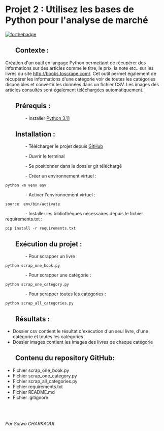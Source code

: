 # Projet 2 : Utilisez les bases de Python pour l'analyse de marché
[![forthebadge](https://forthebadge.com/images/badges/made-with-python.svg)](https://forthebadge.com)

## &ensp;&ensp;&ensp;Contexte :
Création d'un outil en langage Python permettant de récupérer des informations sur des articles comme le titre, le prix, la note etc.. sur les livres du site http://books.toscrape.com/. Cet outil permet également de récupérer les informations d'une catégorie voir de toutes les catégories disponibles et convertir les données dans un fichier CSV. Les images des articles consultés sont également téléchargées automatiquement.

## &ensp;&ensp;&ensp;Prérequis :
&ensp;&ensp;&ensp;&ensp;&ensp;&ensp;&ensp;&ensp;&ensp;- Installer [Python 3.11](https://www.python.org/downloads/) 
  
## &ensp;&ensp;&ensp;Installation :
&ensp;&ensp;&ensp;&ensp;&ensp;&ensp;&ensp;&ensp;&ensp;- Télécharger le projet depuis [GitHub](https://github.com/CharkaouiSalwa/openclassroom_projet2)

&ensp;&ensp;&ensp;&ensp;&ensp;&ensp;&ensp;&ensp;&ensp;- Ouvrir le terminal

&ensp;&ensp;&ensp;&ensp;&ensp;&ensp;&ensp;&ensp;&ensp;- Se positionner dans le dossier git téléchargé

&ensp;&ensp;&ensp;&ensp;&ensp;&ensp;&ensp;&ensp;&ensp;- Créer un environnement virtuel :
```
python -m venv env
```
&ensp;&ensp;&ensp;&ensp;&ensp;&ensp;&ensp;&ensp;&ensp;- Activer l'environnement virtuel : 
```
source  env/bin/activate
```
&ensp;&ensp;&ensp;&ensp;&ensp;&ensp;&ensp;&ensp;&ensp;- Installer les bibliothéques nécessaires depuis le fichier requirements.txt :
```
pip install -r requirements.txt
```


## &ensp;&ensp;&ensp;Exécution du projet :

&ensp;&ensp;&ensp;&ensp;&ensp;&ensp;&ensp;&ensp;&ensp;- Pour scrapper un livre : 
```
python scrap_one_book.py
```
&ensp;&ensp;&ensp;&ensp;&ensp;&ensp;&ensp;&ensp;&ensp;- Pour scrapper une catégorie : 
```
python scrap_one_category.py
```
&ensp;&ensp;&ensp;&ensp;&ensp;&ensp;&ensp;&ensp;&ensp;- Pour scrapper toutes les catégories : 
```
python scrap_all_categories.py
```


## &ensp;&ensp;&ensp;Résultats :
  * Dossier csv contient le résultat d'exécution d'un seul livre, d'une catégorie et toutes les catégories
  * Dossier images contient les images des livres de chaque catégorie
## &ensp;&ensp;&ensp;Contenu du repository GitHub: 
* Fichier scrap_one_book.py
* Fichier scrap_one_category.py
* Fichier scrap_all_categories.py
* Fichier requirements.txt
* Fichier README.md
* Fichier .gitignore

<br/><br/><br/>
*Par Salwa CHARKAOUI*




 




